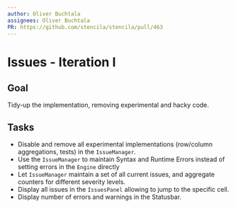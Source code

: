 ```yaml
---
author: Oliver Buchtala
assignees: Oliver Buchtala
PR: https://github.com/stencila/stencila/pull/463
---
```

# Issues - Iteration I

## Goal

Tidy-up the implementation, removing experimental and hacky code.

## Tasks

- Disable and remove all experimental implementations (row/column aggregations, tests) in the  `IssueManager`.
- Use the `IssueManager` to maintain Syntax and Runtime Errors instead of setting errors in the `Engine` directly
- Let `IssueManager` maintain a set of all current issues, and  aggregate counters for different severity levels.
- Display all issues in the `IssuesPanel` allowing to jump to the specific cell.
- Display number of errors and warnings in the Statusbar.
